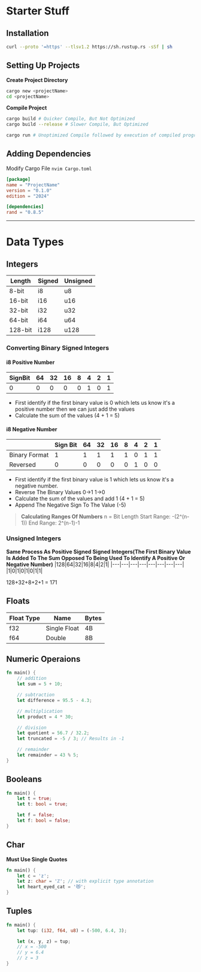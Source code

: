 # Starter Stuff

## Installation
```bash
curl --proto '=https' --tlsv1.2 https://sh.rustup.rs -sSf | sh

```

## Setting Up Projects

**Create Project Directory**
```bash
cargo new <projectName>
cd <projectName>
```

**Compile Project**
```bash
cargo build # Quicker Compile, But Not Optimized
cargo build --release # Slower Compile, But Optimized

cargo run # Unoptimized Compile followed by execution of compiled program
```

## Adding Dependencies

Modify Cargo File `nvim Cargo.toml`
```toml
[package]
name = "ProjectName"
version = "0.1.0"
edition = "2024"

[dependencies]
rand = "0.8.5"
```


---
# Data Types
## Integers
|Length|Signed|Unsigned|
|---|---|---|
|8-bit|i8|u8|
|16-bit|i16|u16|
|32-bit|i32|u32|
|64-bit|i64|u64|
|128-bit|i128|u128|

### Converting Binary Signed Integers

#### i8 Positive Number

|SignBit|64|32|16|8|4|2|1|
|---|---|---|---|---|---|---|---|
|0|0|0|0|0|1|0|1|
- First identify if the first binary value is 0 which lets us know it's a positive number then we can just add the values
- Calculate the sum of the values (4 + 1 = 5)

#### i8 Negative Number
| |Sign Bit|64|32|16|8|4|2|1|
|---|---|---|---|---|---|---|---|---|
|Binary Format|1|1|1|1|1|0|1|1|
|Reversed|0|0|0|0|0|1|0|0|
- First identify if the first binary value is 1 which lets us know it's a negative number.
- Reverse The Binary Values 0->1 1->0
- Calculate the sum of the values and add 1 (4 + 1 = 5)
- Append The Negative Sign To The Value (-5)

>   **Calculating Ranges Of Numbers**
>   n = Bit Length
>   Start Range: -(2^(n-1))
>   End Range: 2^(n-1)-1

### Unsigned Integers
**Same Process As Positive Signed Signed Integers(The First Binary Value Is Added To The Sum Opposed To Being Used To Identify A Positive Or Negative Number)**
|128|64|32|16|8|4|2|1|
|---|---|---|---|---|---|---|---|
|1|0|1|0|1|0|1|1|

128+32+8+2+1 = 171

## Floats
|Float Type|Name|Bytes|
|---|---|---|
|f32|Single Float|4B|
|f64|Double|8B|


## Numeric Operaions
``` rust
fn main() {
    // addition
    let sum = 5 + 10;

    // subtraction
    let difference = 95.5 - 4.3;

    // multiplication
    let product = 4 * 30;

    // division
    let quotient = 56.7 / 32.2;
    let truncated = -5 / 3; // Results in -1

    // remainder
    let remainder = 43 % 5;
}
```

## Booleans
```rust
fn main() {
    let t = true;
    let t: bool = true;

    let f = false;
    let f: bool = false;
}
```

## Char
**Must Use Single Quotes**
```rust
fn main() {
    let c = 'z';
    let z: char = 'ℤ'; // with explicit type annotation
    let heart_eyed_cat = '😻';
}
```

## Tuples
```rust
fn main() {
    let tup: (i32, f64, u8) = (-500, 6.4, 3);

    let (x, y, z) = tup;
    // x = -500
    // y = 6.4
    // z = 3
}
```
